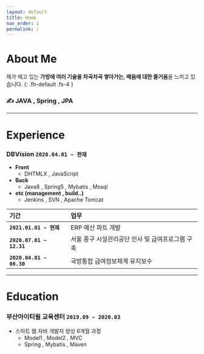 ```yaml
---
layout: default
title: Home
nav_order: 1
permalink: /
---
```


# **About Me**

제가 매고 있는 **가방에 여러 기술을 차곡차곡 쌓아가는, 배움에 대한 즐거움**을 느끼고 있습니다.
{: .fh-default .fs-4 }

### ✍ **JAVA , Spring , JPA**


***

# **Experience**

### **DBVision `2020.04.01 ~ 현재`**

- **Front**
  - DHTMLX , JavaScript
- **Back**
  - Java8 , Spring5 , Mybatis , Mssql
- **etc (management , build..)**
  - Jenkins , SVN , Apache Tomcat

| 기간                             | 업무          |
|:------------------------------|:------------------|
| **`2021.01.01 ~ 현재`**   | ERP 예산 파트 개발 |
| **`2020.07.01 ~ 12.31`** | 서울 중구 시설관리공단 인사 및 급여프로그램 구축   |
| **`2020.04.01 ~ 06.30`** | 국방통합 급여정보체계 유지보수    |

***

# **Education**

### **부산아이티윌 교육센터 `2019.09 ~ 2020.03`**
- 스마트 웹 자바 개발자 양성 6개월 과정
  - Model1 , Model2 , MVC
  - Spring , Mybatis , Maven
